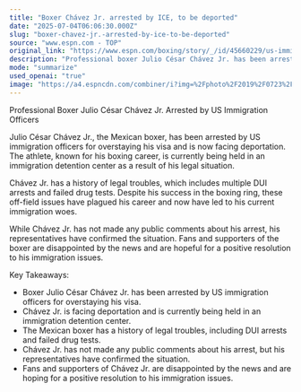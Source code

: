 ```yaml
---
title: "Boxer Chávez Jr. arrested by ICE, to be deported"
date: "2025-07-04T06:06:30.000Z"
slug: "boxer-chavez-jr.-arrested-by-ice-to-be-deported"
source: "www.espn.com - TOP"
original_link: "https://www.espn.com/boxing/story/_/id/45660229/us-immigration-officers-arrest-boxer-julio-cesar-chavez-jr"
description: "Professional boxer Julio César Chávez Jr. has been arrested by US immigration officers for overstaying his visa, facing deportation and currently held in an immigration detention center. Chávez Jr. has a history of legal troubles including DUI arrests and failed drug tests, which have impacted his career. While the boxer has not made any public comments about his arrest, his representatives have confirmed the situation, leaving fans and supporters disappointed and hopeful for a positive resolution to his immigration issues."
mode: "summarize"
used_openai: "true"
image: "https://a4.espncdn.com/combiner/i?img=%2Fphoto%2F2019%2F0723%2Fr574002_1296x729_16%2D9.jpg"
---
```


Professional Boxer Julio César Chávez Jr. Arrested by US Immigration Officers

Julio César Chávez Jr., the Mexican boxer, has been arrested by US immigration officers for overstaying his visa and is now facing deportation. The athlete, known for his boxing career, is currently being held in an immigration detention center as a result of his legal situation.

Chávez Jr. has a history of legal troubles, which includes multiple DUI arrests and failed drug tests. Despite his success in the boxing ring, these off-field issues have plagued his career and now have led to his current immigration woes.

While Chávez Jr. has not made any public comments about his arrest, his representatives have confirmed the situation. Fans and supporters of the boxer are disappointed by the news and are hopeful for a positive resolution to his immigration issues.

Key Takeaways:
- Boxer Julio César Chávez Jr. has been arrested by US immigration officers for overstaying his visa.
- Chávez Jr. is facing deportation and is currently being held in an immigration detention center.
- The Mexican boxer has a history of legal troubles, including DUI arrests and failed drug tests.
- Chávez Jr. has not made any public comments about his arrest, but his representatives have confirmed the situation.
- Fans and supporters of Chávez Jr. are disappointed by the news and are hoping for a positive resolution to his immigration issues.